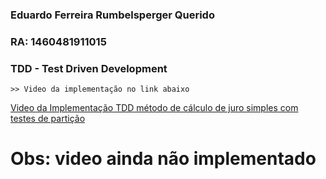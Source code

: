 ### Eduardo Ferreira Rumbelsperger Querido
### RA: 1460481911015


### TDD - Test Driven Development 
	
	>> Video da implementação no link abaixo
	
[Video da Implementação TDD método de cálculo de juro simples com testes de partição]() 

# Obs: video ainda não implementado

